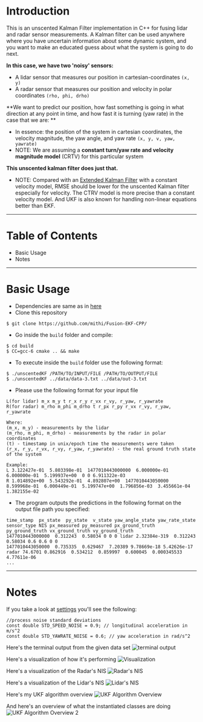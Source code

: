 # Introduction
This is an unscented Kalman Filter implementation in C++ for fusing lidar and radar sensor measurements.
A Kalman filter can be used anywhere where you have uncertain information about some dynamic system, 
and you want to make an educated guess about what the system is going to do next. 

**In this case, we have two 'noisy' sensors:**
- A lidar sensor that measures our position in cartesian-coordinates `(x, y)`
- A radar sensor that measures our position and velocity in polar coordinates `(rho, phi, drho)`

**We want to predict our position, how fast something is going in what direction at any point in time, and how fast it is
turning (yaw rate) in the case that we are: **
- In essence: the position of the system in cartesian coordinates, the velocity magnitude, the yaw angle, and yaw rate  `(x, y, v, yaw, yawrate)`
- NOTE: We are assuming a **constant turn/yaw rate and velocity magnitude model** (CRTV) for this particular system

**This unscented kalman filter does just that.** 

- NOTE: Compared with an [Extended Kalman Filter](https://github.com/mithi/Fusion-EKF-CPP) with a constant velocity model, RMSE should be lower for the unscented Kalman 
filter especially for velocity. The CTRV model is more precise than a constant velocity model. 
And UKF is also known for handling non-linear equations better than EKF.

-----
# Table of Contents
- Basic Usage
- Notes

-----
# Basic Usage
- Dependencies are same as in [here](https://github.com/mithi/Fusion-EKF-CPP)
- Clone this repository 
```
$ git clone https://github.com/mithi/Fusion-EKF-CPP/
```
- Go inside the `build` folder and compile: 
```
$ cd build
$ CC=gcc-6 cmake .. && make
```

- To execute inside the `build` folder use the following format: 

```
$ ./unscentedKF /PATH/TO/INPUT/FILE /PATH/TO/OUTPUT/FILE
$ ./unscentedKF ../data/data-3.txt ../data/out-3.txt
```

- Please use the following format for your input file
```
L(for lidar) m_x m_y t r_x r_y r_vx r_vy, r_yaw, r_yawrate
R(for radar) m_rho m_phi m_drho t r_px r_py r_vx r_vy, r_yaw, r_yawrate

Where:
(m_x, m_y) - measurements by the lidar
(m_rho, m_phi, m_drho) - measurements by the radar in polar coordinates
(t) - timestamp in unix/epoch time the measurements were taken
(r_x, r_y, r_vx, r_vy, r_yaw, r_yawrate) - the real ground truth state of the system

Example:
L 3.122427e-01  5.803398e-01  1477010443000000  6.000000e-01  6.000000e-01  5.199937e+00  0 0 6.911322e-03
R 1.014892e+00  5.543292e-01  4.892807e+00  1477010443050000  8.599968e-01  6.000449e-01  5.199747e+00  1.796856e-03  3.455661e-04  1.382155e-02
```
- The program outputs the predictions in the following format on the output file path you specified:
```
time_stamp  px_state  py_state  v_state yaw_angle_state yaw_rate_state  sensor_type NIS px_measured py_measured px_ground_truth py_ground_truth vx_ground_truth vy_ground_truth
1477010443000000  0.312243  0.58034 0 0 0 lidar 2.32384e-319  0.312243  0.58034 0.6 0.6 0 0
1477010443050000  0.735335  0.629467  7.20389 9.78669e-18 5.42626e-17 radar 74.6701 0.862916  0.534212  0.859997  0.600045  0.000345533 4.77611e-06
...
```

-----
# Notes

If you take a look at [settings](https://github.com/mithi/Fusion-UKF-CPP/blob/master/headers/settings.h) you'll see the following:
```
//process noise standard deviations
const double STD_SPEED_NOISE = 0.9; // longitudinal acceleration in m/s^2
const double STD_YAWRATE_NOISE = 0.6; // yaw acceleration in rad/s^2
```

Here's the terminal output from the given data set
![terminal output](https://github.com/mithi/Fusion-UKF-CPP/blob/master/images/terminal_output.png)

Here's a visualization of how it's performing
![Visualization](https://github.com/mithi/Fusion-UKF-CPP/blob/master/images/graph-1.png)

Here's a visualization of the Radar's NIS
![Radar's NIS](https://github.com/mithi/Fusion-UKF-CPP/blob/master/images/radar_nis.png)

Here's a visualization of the Lidar's NIS
![Lidar's NIS](https://github.com/mithi/Fusion-UKF-CPP/blob/master/images/lidar_nis.png)

Here's my UKF algorithm overview
![UKF Algorithm Overview](https://github.com/mithi/Fusion-UKF-CPP/blob/master/images/FusionUKF_overview_1.png)

And here's an overview of what the instantiated classes are doing
![UKF Algorithm Overview 2](https://github.com/mithi/Fusion-UKF-CPP/blob/master/images/FusionUKF_overview_2.png)
